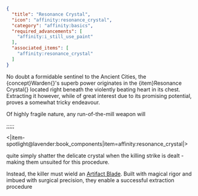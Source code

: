```json
{
  "title": "Resonance Crystal",
  "icon": "affinity:resonance_crystal",
  "category": "affinity:basics",
  "required_advancements": [
    "affinity:i_still_use_paint"
  ],
  "associated_items": [
    "affinity:resonance_crystal"
  ]
}
```

No doubt a formidable sentinel to the Ancient Cities, the {concept}Warden{}'s superb power originates in the
{item}Resonance Crystal{} located right beneath the violently beating heart in its chest. Extracting it
however, while of great interest due to its promising potential, proves a somewhat tricky endeavour.


Of highly fragile nature, any run-of-the-mill weapon will

;;;;;

<|item-spotlight@lavender:book_components|item=affinity:resonance_crystal|>

quite simply shatter the delicate crystal when the killing strike is
dealt - making them unsuited for this procedure.


Instead, the killer must wield an [Artifact Blade](^affinity:artifact_blades). Built with magical rigor
and imbued with surgical precision, they enable a successful extraction procedure